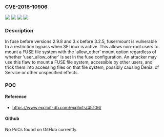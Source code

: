 ### [CVE-2018-10906](https://cve.mitre.org/cgi-bin/cvename.cgi?name=CVE-2018-10906)
![](https://img.shields.io/static/v1?label=Product&message=fuse&color=blue)
![](https://img.shields.io/static/v1?label=Version&message=fuse%202.9.8%20&color=brightgreen)
![](https://img.shields.io/static/v1?label=Version&message=fuse%203.2.5%20&color=brightgreen)
![](https://img.shields.io/static/v1?label=Vulnerability&message=CWE-285&color=brightgreen)

### Description

In fuse before versions 2.9.8 and 3.x before 3.2.5, fusermount is vulnerable to a restriction bypass when SELinux is active. This allows non-root users to mount a FUSE file system with the 'allow_other' mount option regardless of whether 'user_allow_other' is set in the fuse configuration. An attacker may use this flaw to mount a FUSE file system, accessible by other users, and trick them into accessing files on that file system, possibly causing Denial of Service or other unspecified effects.

### POC

#### Reference
- https://www.exploit-db.com/exploits/45106/

#### Github
No PoCs found on GitHub currently.

